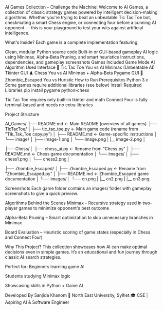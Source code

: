 AI Games Collection – Challenge the Machine!
Welcome to AI Games, a collection of classic strategy games powered by intelligent decision-making algorithms. Whether you're trying to beat an unbeatable Tic Tac Toe bot, checkmating a smart Chess engine, or connecting four before a cunning AI opponent — this is your playground to test your wits against artificial intelligence.

What's Inside?
Each game is a complete implementation featuring:

Clean, modular Python source code
Built-in or GUI-based gameplay
AI logic using Minimax, Alpha-Beta Pruning, and smart heuristics
Instructions, dependencies, and gameplay screenshots
Games Included
Game	Mode	AI Algorithm Used	Interface
🔲 Tic Tac Toe	You vs AI	Minimax (Unbeatable AI)	Tkinter GUI
♟️ Chess	You vs AI	Minimax + Alpha-Beta	Pygame GUI
🔴 Zhombie_Escaped	You vs Huristic 
How to Run
Prerequisites
Python 3.x
Some games require additional libraries (see below)
Install Required Libraries
pip install pygame python-chess



Tic Tac Toe requires only built-in tkinter and math
Connect Four is fully terminal-based and needs no extra libraries


 Project Structure


AI_Games/
├── README.md ← Main README (overview of all games)
├── TicTacToe/
│ ├── tic_tac_toe.py     ← Main game code (rename from "Tik_Tak_Toe copy.py")
│ ├── README.md          ← Game-specific instructions
│ └── image/
│ ├── image-1.png
│ └── image.png
|  |__ image-2.png 
│

├── Chess/
│ ├── chess_ai.py            ← Rename from "Chess.py"
│ ├── README.md              ← Chess game documentation
│ └── images/
│ ├── chess1.png
│ └── chess2.png
│

├── Zhombie_Escaped/
│ ├── Zhombie_Escaped.py       ← Rename from "Zhombie_Escaped.py"
│ ├── README.md             ← Zhombie_Escaped game documentation
│ └── images/
│ └── cn.png
| |__ cn2.png
| |__ cn3.png

Screenshots
Each game folder contains an images/ folder with gameplay screenshots to give a quick preview.

Algorithms Behind the Scenes
Minimax – Recursive strategy used in two-player games to minimize opponent's best outcome

Alpha-Beta Pruning – Smart optimization to skip unnecessary branches in Minimax

Board Evaluation – Heuristic scoring of game states (especially in Chess and Connect Four)

Why This Project?
This collection showcases how AI can make optimal decisions even in simple games. It’s an educational and fun journey through classic AI search strategies.

Perfect for:
Beginners learning game AI

Students studying Minimax logic

Showcasing skills in Python + Game AI

Developed By
Sanjida Khanom 📍 North East University, Sylhet 🎓 CSE | Aspiring AI & Software Engineer
